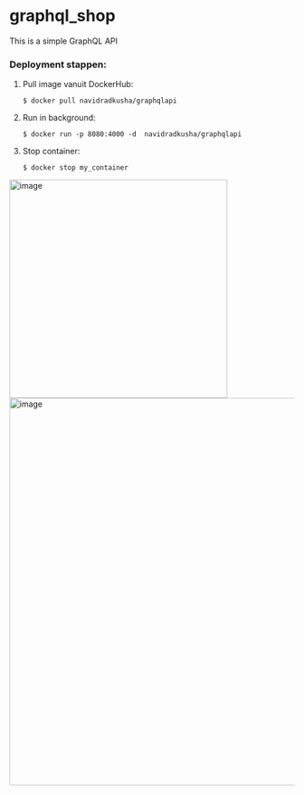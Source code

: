 # graphql_shop
This is a simple GraphQL API

<h3>Deployment stappen:</h3>
<ol type = "1">
         <li>Pull image vanuit DockerHub:</li>
         <p>
                  <code>$ docker pull navidradkusha/graphqlapi</code>
         </p>
         <li>Run in background:</li>
         <p>
                  <code>$ docker run -p 8080:4000 -d  navidradkusha/graphqlapi</code>
         </p>
         <li>Stop container:</li>
         <p>
                  <code>$ docker stop my_container</code>
         </p>
</ol>

<img width="385" alt="image" src="https://user-images.githubusercontent.com/45106824/167745052-fc2f5378-724d-44a6-86cb-235df1c9fa3b.png">


<img width="683" alt="image" src="https://user-images.githubusercontent.com/45106824/167744965-59acb5ed-da5f-43bb-b0f4-bdd97033c02d.png">
